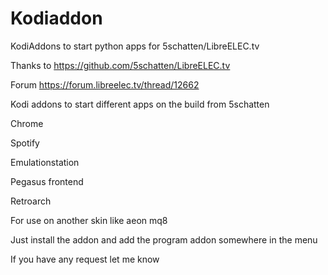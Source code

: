 # Kodiaddon
KodiAddons to start python apps for 5schatten/LibreELEC.tv

Thanks to https://github.com/5schatten/LibreELEC.tv

Forum https://forum.libreelec.tv/thread/12662


Kodi addons to start different apps on the build from 5schatten

Chrome

Spotify

Emulationstation

Pegasus frontend

Retroarch

For use on another skin like aeon mq8

Just install the addon and add the program addon somewhere in the menu

If you have any request let me know
